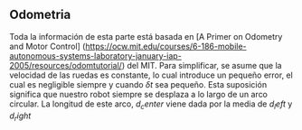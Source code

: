 ## Odometria

Toda la información de esta parte está basada en  [A Primer on Odometry and Motor Control] (https://ocw.mit.edu/courses/6-186-mobile-autonomous-systems-laboratory-january-iap-2005/resources/odomtutorial/) del MIT.
Para simplificar, se asume que la velocidad de las ruedas es constante, lo cual introduce un pequeño error, el cual es negligible siempre y cuando $\delta t$ sea pequeño. Esta suposición significa que nuestro robot siempre se desplaza a lo largo de un arco circular. La longitud de este arco, $d_center$ viene dada por la media de $d_left$ y $d_right$
